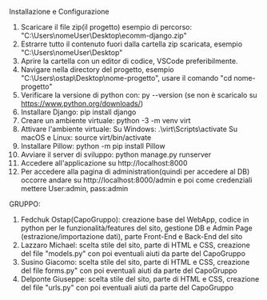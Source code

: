 Installazione e Configurazione
1. Scaricare il file zip(il progetto) esempio di percorso: "C:\Users\nomeUser\Desktop\ecomm-django.zip"
2. Estrarre tutto il contenuto fuori dalla cartella zip scaricata, esempio "C:\Users\nomeUser\Desktop\"
3. Aprire la cartella con un editor di codice, VSCode preferibilmente.
4. Navigare nella directory del progetto, esempio "C:\Users\ostap\Desktop\nome-progetto", usare il comando "cd nome-progetto"
5. Verificare la versione di python con: py --version (se non è scaricalo su https://www.python.org/downloads/)
6. Installare Django: pip install django
7. Creare un ambiente virtuale: python -3 -m venv virt
8. Attivare l'ambiente virtuale:
   Su Windows: .\virt\Scripts\activate
   Su macOS e Linux: source virt/bin/activate
9. Installare Pillow: python -m pip install Pillow
10. Avviare il server di sviluppo: python manage.py runserver
11. Accedere all'applicazione su http://localhost:8000
12. Per accedere alla pagina di administration(quindi per accedere al DB) occorre andare su http://localhost:8000/admin e poi come credenziali mettere User:admin, pass:admin

GRUPPO: 
1. Fedchuk Ostap(CapoGruppo): creazione base del WebApp, codice in python per le funzionalità/features del sito, gestione DB e Admin Page (estrazione/importazione dati), parte Front-End e Back-End del sito
2. Lazzaro Michael: scelta stile del sito, parte di HTML e CSS, creazione del file "models.py" con poi eventuali aiuti da parte del CapoGruppo
3. Susino Giacomo: scelta stile del sito, parte di HTML e CSS, creazione del file forms.py" con poi eventuali aiuti da parte del CapoGruppo
4. Delponte Giuseppe: scelta stile del sito, parte di HTML e CSS, creazione del file "urls.py" con poi eventuali aiuti da parte del CapoGruppo
